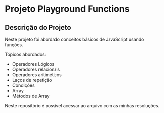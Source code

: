 # Projeto Playground Functions

## Descrição do Projeto

Neste projeto foi abordado conceitos básicos de JavaScript usando funções.

Tópicos abordados:

- Operadores Lógicos
- Operadores relacionais
- Operadores aritiméticos
- Laços de repetição
- Condições
- Array
- Métodos de Array

Neste repositório é possível acessar ao arquivo com as minhas resoluções.
